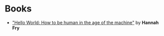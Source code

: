 # Books

  - ["Hello World: How to be human in the age of the machine"](./HelloWorld_HowToBeHumanInTheAgeOfTheMaching.md) by **Hannah Fry**